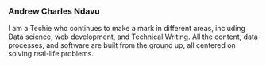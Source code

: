 

### Andrew Charles Ndavu

I am a Techie who continues to make a mark in different areas, including Data science, web development, and Technical Writing. All the content, data processes, and software are built from the ground up, all centered on solving real-life problems.

#

